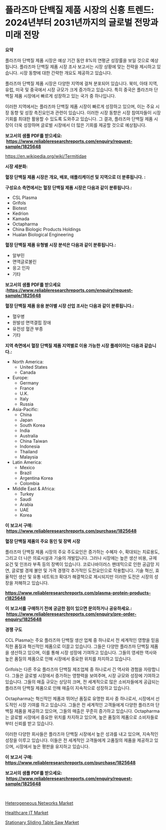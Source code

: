 <p><h1>플라즈마 단백질 제품 시장의 신흥 트렌드: 2024년부터 2031년까지의 글로벌 전망과 미래 전망</h1></p><p><strong>요약</strong></p>
<p><p>플라즈마 단백질 제품 시장은 예상 기간 동안 8%의 연평균 성장률을 보일 것으로 예상됩니다. 플라즈마 단백질 제품 시장 조사 보고서는 시장 상황에 맞는 전략을 제시하고 있습니다. 시장 동향에 대한 간략한 개요도 제공하고 있습니다.</p><p>플라즈마 단백질 제품 시장은 다양한 지역에 걸쳐 분포되어 있습니다. 북미, 아태 지역, 유럽, 미국 및 중국에서 시장 규모가 크게 증가하고 있습니다. 특히 중국은 플라즈마 단백질 제품 시장에서 빠르게 성장하고 있는 국가 중 하나입니다.</p><p>이러한 지역에서는 플라즈마 단백질 제품 시장이 빠르게 성장하고 있으며, 이는 주요 시장 동향 및 성장 촉진요인과 관련이 있습니다. 이러한 시장 동향은 시장 참여자들이 시장 기회를 최대한 활용할 수 있도록 도와주고 있습니다. 그 결과, 플라즈마 단백질 제품 시장이 더욱 성장하며 글로벌 시장에서 더 많은 기회를 제공할 것으로 예상됩니다.</p></p>
<p><strong>보고서의 샘플 PDF를 받으세요: &nbsp;<a href="https://www.reliableresearchreports.com/enquiry/request-sample/1825648">https://www.reliableresearchreports.com/enquiry/request-sample/1825648</a></strong></p>
<p><a href="https://en.wikipedia.org/wiki/Termitidae">https://en.wikipedia.org/wiki/Termitidae</a></p>
<p><strong>시장 세분화:</strong></p>
<p><strong> 혈장 단백질 제품 시장은 개요, 배포, 애플리케이션 및 지역으로 더 분류됩니다. :</strong></p>
<p><strong>구성요소 측면에서는 혈장 단백질 제품 시장은 다음과 같이 분류됩니다.:</strong></p>
<p><ul><li>CSL Plasma</li><li>Grifols</li><li>Biotest</li><li>Kedrion</li><li>Kamada</li><li>Octapharma</li><li>China Biologic Products Holdings</li><li>Hualan Biological Engineering</li></ul></p>
<p><strong> 혈장 단백질 제품 유형별 시장 분석은 다음과 같이 분류됩니다.:</strong></p>
<p><ul><li>알부민</li><li>면역글로불린</li><li>응고 인자</li><li>기타</li></ul></p>
<p><strong>보고서의 샘플 PDF를 받으세요 :<a href="https://www.reliableresearchreports.com/enquiry/request-sample/1825648">https://www.reliableresearchreports.com/enquiry/request-sample/1825648</a></strong></p>
<p><strong> 혈장 단백질 제품 응용 분야별 시장 산업 조사는 다음과 같이 분류됩니다.:</strong></p>
<p><ul><li>혈우병</li><li>원발성 면역결핍 장애</li><li>유전성 혈관 부종</li><li>기타</li></ul></p>
<p><strong>지역 측면에서 혈장 단백질 제품 지역별로 이용 가능한 시장 플레이어는 다음과 같습니다.:</strong></p>
<p><ul>
    <li>
        North America:
        <ul>
            <li>United States</li>
            <li>Canada</li>
        </ul>
    </li>
    <li>
        Europe:
        <ul>
            <li>Germany</li>
            <li>France</li>
            <li>U.K.</li>
            <li>Italy</li>
            <li>Russia</li>
        </ul>
    </li>
    <li>
        Asia-Pacific:
        <ul>
            <li>China</li>
            <li>Japan</li>
            <li>South Korea</li>
            <li>India</li>
            <li>Australia</li>
            <li>China Taiwan</li>
            <li>Indonesia</li>
            <li>Thailand</li>
            <li>Malaysia</li>
        </ul>
    </li>
    <li>
        Latin America:
        <ul>
            <li>Mexico</li>
            <li>Brazil</li>
            <li>Argentina Korea</li>
            <li>Colombia</li>
        </ul>
    </li>
    <li>
        Middle East & Africa:
        <ul>
            <li>Turkey</li>
            <li>Saudi</li>
            <li>Arabia</li>
            <li>UAE</li>
            <li>Korea</li>
        </ul>
    </li>
    </ul></p>
<p><strong>이 보고서 구매: &nbsp;<a href="https://www.reliableresearchreports.com/purchase/1825648">https://www.reliableresearchreports.com/purchase/1825648</a></strong></p>
<p><strong>혈장 단백질 제품의 주요 동인 및 장벽 시장</strong></p>
<p><p>플라즈마 단백질 제품 시장의 주요 주도요인은 증가하는 수혜자 수, 확대되는 치료용도, 그리고 더 나은 의료시설과 기술의 개발입니다. 그러나 시장에는 높은 생산 비용, 규제 요건 및 인프라 부족 등의 장벽이 있습니다. 코로나바이러스 팬데믹으로 인한 공급망 지연, 글로벌 경제 불안 및 가격 경쟁각 추가적인 도전요인으로 작용합니다. 기술 혁신, 효율적인 생산 및 유통 네트워크 확대가 해결책으로 제시되지만 이러한 도전은 시장의 성장을 저해하고 있습니다.</p></p>
<p><strong><a href="https://www.reliableresearchreports.com/plasma-protein-products-r1825648">https://www.reliableresearchreports.com/plasma-protein-products-r1825648</a></strong></p>
<p><strong>이 보고서를 구매하기 전에 궁금한 점이 있으면 문의하거나 공유하세요.: &nbsp;<a href="https://www.reliableresearchreports.com/enquiry/pre-order-enquiry/1825648">https://www.reliableresearchreports.com/enquiry/pre-order-enquiry/1825648</a></strong></p>
<p><strong>경쟁 구도</strong></p>
<p><p>CCL Plasma는 주요 플라즈마 단백질 생산 업체 중 하나로서 전 세계적인 영향을 믿음직한 품질과 혁신적인 제품으로 이끌고 있습니다. 그들은 다양한 플라즈마 단백질 제품을 생산하고 있으며, 이를 통해 시장 성장에 기여하고 있습니다. 그들의 영세한 역사와 높은 품질의 제품으로 인해 시장에서 중요한 위치를 차지하고 있습니다.</p><p>Grifols는 다른 주요 플라즈마 단백질 제조업체 중 하나로서 긴 역사와 경험을 자랑합니다. 그들은 글로벌 시장에서 증가하는 영향력을 보여주며, 시장 규모와 성장에 기여하고 있습니다. 그들의 매출 규모는 상당히 크며, 전 세계적으로 많은 소비자들에게 공급되는 플라즈마 단백질 제품으로 인해 매출이 지속적으로 성장하고 있습니다.</p><p>Octapharma는 혁신적인 제품과 뛰어난 품질로 유명한 회사 중 하나로서, 시장에서 선도적인 시장 기여를 하고 있습니다. 그들은 전 세계적인 고객들에게 다양한 플라즈마 단백질 제품을 제공하고 있으며, 그들의 매출은 꾸준히 증가하고 있습니다. Octapharma는 글로벌 시장에서 중요한 위치를 차지하고 있으며, 높은 품질의 제품으로 소비자들로부터 신뢰를 받고 있습니다.</p><p>이러한 다양한 회사들은 플라즈마 단백질 시장에서 높은 성과를 내고 있으며, 지속적인 성장을 이루고 있습니다. 이들은 전 세계적인 고객들에게 고품질의 제품을 제공하고 있으며, 시장에서 높은 평판을 유지하고 있습니다.</p></p>
<p><strong>이 보고서 구매: &nbsp; <a href="https://www.reliableresearchreports.com/purchase/1825648">https://www.reliableresearchreports.com/purchase/1825648</a></strong></p>
<p><strong>보고서의 샘플 PDF를 받으세요: &nbsp;<a href="https://www.reliableresearchreports.com/enquiry/request-sample/1825648">https://www.reliableresearchreports.com/enquiry/request-sample/1825648</a></strong><strong></strong></p>
<p>&nbsp;</p>
<p><p><a href="https://github.com/sifatuddin25/Market-Research-Report-List-1/blob/main/heterogeneous-networks-market.md">Heterogeneous Networks Market</a></p><p><a href="https://github.com/alexxisgm/Market-Research-Report-List-1/blob/main/healthcare-it-market.md">Healthcare IT Market</a></p><p><a href="https://www.linkedin.com/pulse/stationary-sliding-table-saw-market-share-analysis-growth-u6ere?trackingId=tu22kKeyO8Y1M%2FFLPYIM4Q%3D%3D">Stationary Sliding Table Saw Market</a></p></p>